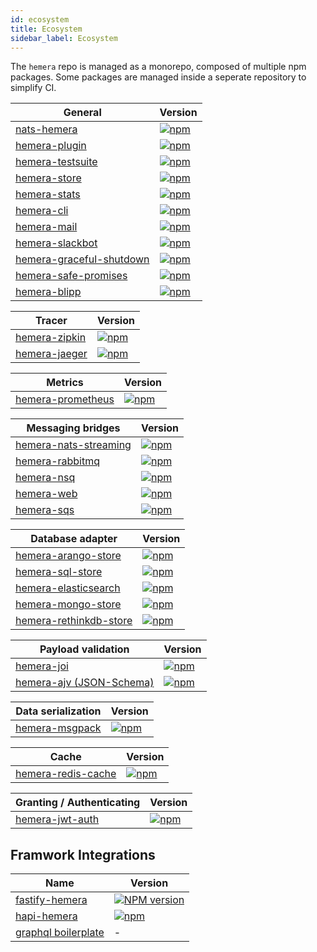 ```yaml
---
id: ecosystem
title: Ecosystem
sidebar_label: Ecosystem
---
```


The `hemera` repo is managed as a monorepo, composed of multiple npm packages. Some packages are managed inside a seperate repository to simplify CI.

| General                                                                                                      | Version                                                                                                                                 |
| ------------------------------------------------------------------------------------------------------------ | --------------------------------------------------------------------------------------------------------------------------------------- |
| [nats-hemera](https://github.com/hemerajs/hemera/tree/master/packages/hemera)                                | [![npm](https://img.shields.io/npm/v/nats-hemera.svg?maxAge=3600)](https://www.npmjs.com/package/nats-hemera)                           |
| [hemera-plugin](https://github.com/hemerajs/hemera/tree/master/packages/hemera-plugin)                       | [![npm](https://img.shields.io/npm/v/hemera-plugin.svg?maxAge=3600)](https://www.npmjs.com/package/hemera-plugin)                       |
| [hemera-testsuite](https://github.com/hemerajs/hemera-testsuite)                                             | [![npm](https://img.shields.io/npm/v/hemera-testsuite.svg?maxAge=3600)](https://www.npmjs.com/package/hemera-testsuite)                 |
| [hemera-store](https://github.com/hemerajs/hemera/tree/master/packages/hemera-store)                         | [![npm](https://img.shields.io/npm/v/hemera-store.svg?maxAge=3600)](https://www.npmjs.com/package/hemera-store)                         |
| [hemera-stats](https://github.com/hemerajs/hemera/tree/master/packages/hemera-stats)                         | [![npm](https://img.shields.io/npm/v/hemera-stats.svg?maxAge=3600)](https://www.npmjs.com/package/hemera-stats)                         |
| [hemera-cli](https://github.com/hemerajs/hemera-cli)                                                         | [![npm](https://img.shields.io/npm/v/hemera-cli.svg?maxAge=3600)](https://www.npmjs.com/package/hemera-cli)                             |
| [hemera-mail](https://github.com/hemerajs/hemera/tree/master/packages/hemera-mail)                           | [![npm](https://img.shields.io/npm/v/hemera-mail.svg?maxAge=3600)](https://www.npmjs.com/package/hemera-mail)                           |
| [hemera-slackbot](https://github.com/hemerajs/hemera/tree/master/packages/hemera-slackbot)                   | [![npm](https://img.shields.io/npm/v/hemera-slackbot.svg?maxAge=3600)](https://www.npmjs.com/package/hemera-slackbot)                   |
| [hemera-graceful-shutdown](https://github.com/hemerajs/hemera/tree/master/packages/hemera-graceful-shutdown) | [![npm](https://img.shields.io/npm/v/hemera-graceful-shutdown.svg?maxAge=3600)](https://www.npmjs.com/package/hemera-graceful-shutdown) |
| [hemera-safe-promises](https://github.com/hemerajs/hemera/tree/master/packages/hemera-safe-promises)         | [![npm](https://img.shields.io/npm/v/hemera-safe-promises.svg?maxAge=3600)](https://www.npmjs.com/package/hemera-safe-promises)         |
| [hemera-blipp](https://github.com/hemerajs/hemera/tree/master/packages/hemera-blipp)                         | [![npm](https://img.shields.io/npm/v/hemera-blipp.svg?maxAge=3600)](https://www.npmjs.com/package/hemera-blipp)                         |

| Tracer                                                                                 | Version                                                                                                           |
| -------------------------------------------------------------------------------------- | ----------------------------------------------------------------------------------------------------------------- |
| [hemera-zipkin](https://github.com/hemerajs/hemera/tree/master/packages/hemera-zipkin) | [![npm](https://img.shields.io/npm/v/hemera-zipkin.svg?maxAge=3600)](https://www.npmjs.com/package/hemera-zipkin) |
| [hemera-jaeger](https://github.com/hemerajs/hemera/tree/master/packages/hemera-jaeger) | [![npm](https://img.shields.io/npm/v/hemera-jaeger.svg?maxAge=3600)](https://www.npmjs.com/package/hemera-jaeger) |

| Metrics                                                                                        | Version                                                                                                                   |
| ---------------------------------------------------------------------------------------------- | ------------------------------------------------------------------------------------------------------------------------- |
| [hemera-prometheus](https://github.com/hemerajs/hemera/tree/master/packages/hemera-prometheus) | [![npm](https://img.shields.io/npm/v/hemera-prometheus.svg?maxAge=3600)](https://www.npmjs.com/package/hemera-prometheus) |

| Messaging bridges                                                                | Version                                                                                                                           |
| -------------------------------------------------------------------------------- | --------------------------------------------------------------------------------------------------------------------------------- |
| [hemera-nats-streaming](https://github.com/hemerajs/hemera-nats-streaming)       | [![npm](https://img.shields.io/npm/v/hemera-nats-streaming.svg?maxAge=3600)](https://www.npmjs.com/package/hemera-nats-streaming) |
| [hemera-rabbitmq](https://github.com/hemerajs/hemera-rabbitmq)                   | [![npm](https://img.shields.io/npm/v/hemera-rabbitmq.svg?maxAge=3600)](https://www.npmjs.com/package/hemera-rabbitmq)             |
| [hemera-nsq](https://github.com/hemerajs/hemera/tree/master/packages/hemera-nsq) | [![npm](https://img.shields.io/npm/v/hemera-nsq.svg?maxAge=3600)](https://www.npmjs.com/package/hemera-nsq)                       |
| [hemera-web](https://github.com/hemerajs/hemera/tree/master/packages/hemera-web) | [![npm](https://img.shields.io/npm/v/hemera-web.svg?maxAge=3600)](https://www.npmjs.com/package/hemera-web)                       |
| [hemera-sqs](https://github.com/hemerajs/hemera/tree/master/packages/hemera-sqs) | [![npm](https://img.shields.io/npm/v/hemera-sqs.svg?maxAge=3600)](https://www.npmjs.com/package/hemera-sqs)                       |

| Database adapter                                                             | Version                                                                                                                             |
| ---------------------------------------------------------------------------- | ----------------------------------------------------------------------------------------------------------------------------------- |
| [hemera-arango-store](https://github.com/hemerajs/hemera-arango-store)       | [![npm](https://img.shields.io/npm/v/hemera-arango-store.svg?maxAge=3600)](https://www.npmjs.com/package/hemera-arango-store)       |
| [hemera-sql-store](https://github.com/hemerajs/hemera-sql-store)             | [![npm](https://img.shields.io/npm/v/hemera-sql-store.svg?maxAge=3600)](https://www.npmjs.com/package/hemera-sql-store)             |
| [hemera-elasticsearch](https://github.com/hemerajs/hemera-elasticsearch)     | [![npm](https://img.shields.io/npm/v/hemera-elasticsearch.svg?maxAge=3600)](https://www.npmjs.com/package/hemera-elasticsearch)     |
| [hemera-mongo-store](https://github.com/hemerajs/hemera-mongo-store)         | [![npm](https://img.shields.io/npm/v/hemera-mongo-store.svg?maxAge=3600)](https://www.npmjs.com/package/hemera-mongo-store)         |
| [hemera-rethinkdb-store](https://github.com/hemerajs/hemera-rethinkdb-store) | [![npm](https://img.shields.io/npm/v/hemera-rethinkdb-store.svg?maxAge=3600)](https://www.npmjs.com/package/hemera-rethinkdb-store) |

| Payload validation                                                                             | Version                                                                                                     |
| ---------------------------------------------------------------------------------------------- | ----------------------------------------------------------------------------------------------------------- |
| [hemera-joi](https://github.com/hemerajs/hemera/tree/master/packages/hemera-joi)               | [![npm](https://img.shields.io/npm/v/hemera-joi.svg?maxAge=3600)](https://www.npmjs.com/package/hemera-joi) |
| [hemera-ajv (JSON-Schema)](https://github.com/hemerajs/hemera/tree/master/packages/hemera-ajv) | [![npm](https://img.shields.io/npm/v/hemera-ajv.svg?maxAge=3600)](https://www.npmjs.com/package/hemera-ajv) |

| Data serialization                                                                       | Version                                                                                                             |
| ---------------------------------------------------------------------------------------- | ------------------------------------------------------------------------------------------------------------------- |
| [hemera-msgpack](https://github.com/hemerajs/hemera/tree/master/packages/hemera-msgpack) | [![npm](https://img.shields.io/npm/v/hemera-msgpack.svg?maxAge=3600)](https://www.npmjs.com/package/hemera-msgpack) |

| Cache                                                                | Version                                                                                                                     |
| -------------------------------------------------------------------- | --------------------------------------------------------------------------------------------------------------------------- |
| [hemera-redis-cache](https://github.com/hemerajs/hemera-redis-cache) | [![npm](https://img.shields.io/npm/v/hemera-redis-cache.svg?maxAge=3600)](https://www.npmjs.com/package/hemera-redis-cache) |

| Granting / Authenticating                                                                  | Version                                                                                                               |
| ------------------------------------------------------------------------------------------ | --------------------------------------------------------------------------------------------------------------------- |
| [hemera-jwt-auth](https://github.com/hemerajs/hemera/tree/master/packages/hemera-jwt-auth) | [![npm](https://img.shields.io/npm/v/hemera-jwt-auth.svg?maxAge=3600)](https://www.npmjs.com/package/hemera-jwt-auth) |

## Framwork Integrations

| Name                                                              | Version                                                                                                                    |
| ----------------------------------------------------------------- | -------------------------------------------------------------------------------------------------------------------------- |
| [fastify-hemera](https://github.com/hemerajs/fastify-hemera)      | [![NPM version](https://img.shields.io/npm/v/fastify-hemera.svg?style=flat)](https://www.npmjs.com/package/fastify-hemera) |
| [hapi-hemera](https://github.com/hemerajs/hapi-hemera)            | [![npm](https://img.shields.io/npm/v/hapi-hemera.svg?maxAge=3600)](https://www.npmjs.com/package/hapi-hemera)              |
| [graphql boilerplate](https://github.com/hemerajs/graphql-hemera) | -                                                                                                                          |
